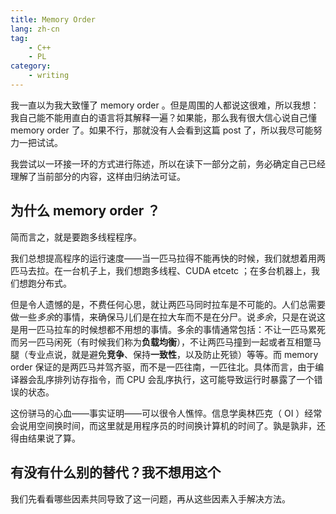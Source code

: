 ```yaml
---
title: Memory Order
lang: zh-cn
tag:
    - C++
    - PL
category:
    - writing
---
```


我一直以为我大致懂了 memory order 。但是周围的人都说这很难，所以我想：我自己能不能用直白的语言将其解释一遍？如果能，那么我有很大信心说自己懂 memory order 了。如果不行，那就没有人会看到这篇 post 了，所以我尽可能努力一把试试。

我尝试以一环接一环的方式进行陈述，所以在读下一部分之前，务必确定自己已经理解了当前部分的内容，这样由归纳法可证。

## 为什么 memory order ？

简而言之，就是要跑多线程程序。

我们总想提高程序的运行速度——当一匹马拉得不能再快的时候，我们就想着用两匹马去拉。在一台机子上，我们想跑多线程、CUDA etcetc ；在多台机器上，我们想跑分布式。

但是令人遗憾的是，不费任何心思，就让两匹马同时拉车是不可能的。人们总需要做一些*多余*的事情，来确保马儿们是在拉大车而不是在分尸。说*多余*，只是在说这是用一匹马拉车的时候想都不用想的事情。多余的事情通常包括：不让一匹马累死而另一匹马闲死（有时候我们称为**负载均衡**），不让两匹马撞到一起或者互相蹩马腿（专业点说，就是避免**竞争**、保持**一致性**，以及防止死锁）等等。而 memory order 保证的是两匹马并驾齐驱，而不是一匹往南，一匹往北。具体而言，由于编译器会乱序排列访存指令，而 CPU 会乱序执行，这可能导致运行时暴露了一个错误的状态。

这份骈马的心血——事实证明——可以很令人憔悴。信息学奥林匹克（ OI ）经常会说用空间换时间，而这里就是用程序员的时间换计算机的时间了。孰是孰非，还得由结果说了算。

## 有没有什么别的替代？我不想用这个

我们先看看哪些因素共同导致了这一问题，再从这些因素入手解决方法。


